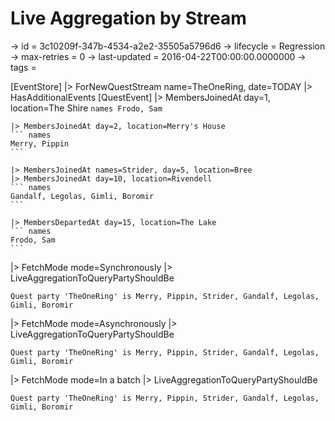 # Live Aggregation by Stream

-> id = 3c10209f-347b-4534-a2e2-35505a5796d6
-> lifecycle = Regression
-> max-retries = 0
-> last-updated = 2016-04-22T00:00:00.0000000
-> tags = 

[EventStore]
|> ForNewQuestStream name=TheOneRing, date=TODAY
|> HasAdditionalEvents
    [QuestEvent]
    |> MembersJoinedAt day=1, location=The Shire
    ``` names
    Frodo, Sam
    ```

    |> MembersJoinedAt day=2, location=Merry's House
    ``` names
    Merry, Pippin
    ```

    |> MembersJoinedAt names=Strider, day=5, location=Bree
    |> MembersJoinedAt day=10, location=Rivendell
    ``` names
    Gandalf, Legolas, Gimli, Boromir
    ```

    |> MembersDepartedAt day=15, location=The Lake
    ``` names
    Frodo, Sam
    ```


|> FetchMode mode=Synchronously
|> LiveAggregationToQueryPartyShouldBe
``` returnValue
Quest party 'TheOneRing' is Merry, Pippin, Strider, Gandalf, Legolas, Gimli, Boromir
```

|> FetchMode mode=Asynchronously
|> LiveAggregationToQueryPartyShouldBe
``` returnValue
Quest party 'TheOneRing' is Merry, Pippin, Strider, Gandalf, Legolas, Gimli, Boromir
```

|> FetchMode mode=In a batch
|> LiveAggregationToQueryPartyShouldBe
``` returnValue
Quest party 'TheOneRing' is Merry, Pippin, Strider, Gandalf, Legolas, Gimli, Boromir
```

~~~
